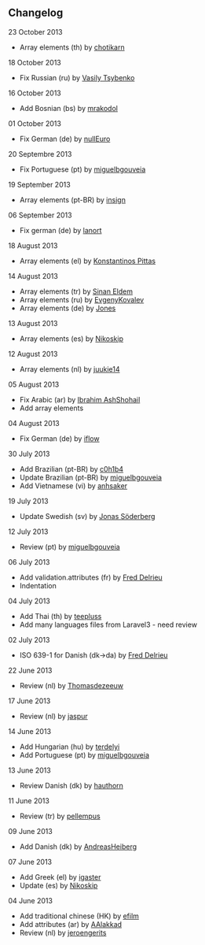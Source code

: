 
## Changelog

23 October 2013

* Array elements (th) by [chotikarn](https://github.com/chotikarn)

18 October 2013

* Fix Russian (ru) by [Vasily Tsybenko](https://github.com/VasayXTX)

16 October 2013

* Add Bosnian (bs) by [mrakodol](https://github.com/mrakodol)

01 October 2013

* Fix German (de) by [nullEuro](https://github.com/nullEuro)

20 Septembre 2013

* Fix Portuguese (pt) by [miguelbgouveia](https://github.com/miguelbgouveia)

19 September 2013

* Array elements (pt-BR) by [insign](https://github.com/insign)

06 September 2013

* Fix german (de) by [lanort](https://github.com/lanort)

18 August 2013

* Array elements (el) by [Konstantinos Pittas](https://github.com/kostaspt)

14 August 2013

* Array elements (tr) by [Sinan Eldem](https://github.com/sineld)
* Array elements (ru) by [EvgenyKovalev](https://github.com/EvgenyKovalev)
* Array elements (de) by [Jones](https://github.com/JN-Jones)

13 August 2013

* Array elements (es) by [Nikoskip](https://github.com/nikoskip)

12 August 2013

* Array elements (nl) by [juukie14](https://github.com/juukie14)

05 August 2013

* Fix Arabic (ar) by [Ibrahim AshShohail](https://github.com/laheab)
* Add array elements

04 August 2013

* Fix German (de) by [iflow](https://github.com/iflow)

30 July 2013

* Add Brazilian (pt-BR) by [c0h1b4](https://github.com/c0h1b4)
* Update Brazilian (pt-BR) by [miguelbgouveia](https://github.com/miguelbgouveia)
* Add Vietnamese (vi) by [anhsaker](https://github.com/anhsaker)

19 July 2013

* Update Swedish (sv) by [Jonas Söderberg](https://github.com/imevul)

12 July 2013

* Review (pt) by [miguelbgouveia](https://github.com/miguelbgouveia)

06 July 2013

* Add validation.attributes (fr) by [Fred Delrieu](https://github.com/caouecs)
* Indentation

04 July 2013

* Add Thai (th) by [teepluss](https://github.com/teepluss)
* Add many languages files from Laravel3 - need review

02 July 2013

* ISO 639-1 for Danish (dk->da) by [Fred Delrieu](https://github.com/caouecs)

22 June 2013

* Review (nl) by [Thomasdezeeuw](https://github.com/Thomasdezeeuw)

17 June 2013

* Review (nl) by [jaspur](https://github.com/jaspur)

14 June 2013

* Add Hungarian (hu) by [terdelyi](https://github.com/terdelyi)
* Add Portuguese (pt) by [miguelbgouveia](https://github.com/miguelbgouveia)

13 June 2013

* Review Danish (dk) by [hauthorn](https://github.com/hauthorn)

11 June 2013

* Review (tr) by [pellempus](https://github.com/pellempus)

09 June 2013

* Add Danish (dk) by [AndreasHeiberg](https://github.com/AndreasHeiberg)

07 June 2013

* Add Greek (el) by [igaster](https://github.com/igaster)
* Update (es) by [Nikoskip](https://github.com/nikoskip)

04 June 2013

* Add traditional chinese (HK) by [efilm](https://github.com/efilm)
* Add attributes (ar) by [AAlakkad](https://github.com/AAlakkad)
* Review (nl) by [jeroengerits](https://github.com/jeroengerits)
